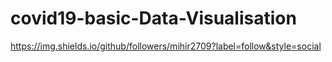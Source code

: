 # covid19-basic-Data-Visualisation

https://img.shields.io/github/followers/mihir2709?label=follow&style=social
